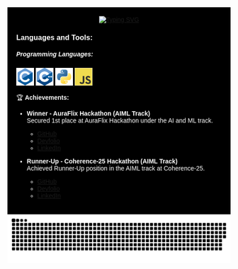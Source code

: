 <div style="background-color: black; color: white; padding: 20px; font-family: Arial, sans-serif;">
  
  <!-- Typing SVG -->
  <div align="center">
    <a href="https://git.io/typing-svg">
      <img src="https://readme-typing-svg.herokuapp.com?font=Fira+Code&size=30&pause=1000&color=1ACD55&center=true&width=435&lines=Hi+I'm+Liza+Glanisha" alt="Typing SVG" />
    </a> 
  </div>

  <h3 align="left">Languages and Tools:</h3>
  <p align="left">
    <h5 align="left">Programming Languages:</h5>
    <a href="https://www.cprogramming.com/" target="_blank" rel="noreferrer">
      <img src="https://raw.githubusercontent.com/devicons/devicon/master/icons/c/c-original.svg" alt="c" width="40" height="40"/> 
    </a>
    <a href="https://www.w3schools.com/cpp/" target="_blank" rel="noreferrer">
      <img src="https://raw.githubusercontent.com/devicons/devicon/master/icons/cplusplus/cplusplus-original.svg" alt="cplusplus" width="40" height="40"/> 
    </a>
    <a href="https://www.python.org" target="_blank" rel="noreferrer">
      <img src="https://raw.githubusercontent.com/devicons/devicon/master/icons/python/python-original.svg" alt="python" width="40" height="40"/> 
    </a>
    <a href="https://developer.mozilla.org/en-US/docs/Web/JavaScript" target="_blank" rel="noreferrer">
      <img src="https://raw.githubusercontent.com/devicons/devicon/master/icons/javascript/javascript-original.svg" alt="javascript" width="40" height="40"/> 
    </a> 
  </p>

🏆 **Achievements:**
- **Winner - AuraFlix Hackathon (AIML Track)**  
  Secured 1st place at AuraFlix Hackathon under the AI and ML track.
  - [GitHub](https://github.com/Glanisha/InfluenceIQ)
  - [Devfolio](https://devfolio.co/projects/influenceiq-b938)
  - [LinkedIn](https://www.linkedin.com/posts/liza-glanisha-castelino-558802302_hackathonjourney-ai-machinelearning-activity-7313562219210825728-KnKS?utm_source=share&utm_medium=member_desktop&rcm=ACoAAFlQs8UBHZC6jCeDhwi_NFX5k2BXF_UT_9Q)

- **Runner-Up - Coherence-25 Hackathon (AIML Track)**  
  Achieved Runner-Up position in the AIML track at Coherence-25.
  - [GitHub](https://github.com/Glanisha/ScreenSmart)
  - [Devfolio](https://devfolio.co/projects/screensmart-b0a3)
  - [LinkedIn](https://www.linkedin.com/posts/liza-glanisha-castelino-558802302_hackathonjourney-ai-machinelearning-activity-7313562219210825728-KnKS?utm_source=share&utm_medium=member_desktop&rcm=ACoAAFlQs8UBHZC6jCeDhwi_NFX5k2BXF_UT_9Q)

</div>
<div align="center">
    <img src="https://github.com/SlaydeSequeira/SlaydeSequeira/blob/main/dist/snake.svg" alt="Snake animation" />
</div>
